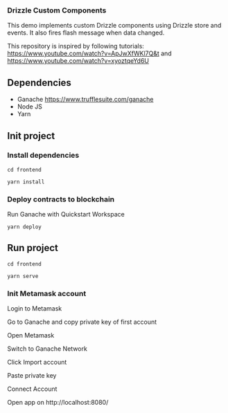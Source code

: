 ### Drizzle Custom Components
This demo implements custom Drizzle components using Drizzle store and events.
It also fires flash message when data changed.

This repository is inspired by following tutorials:
https://www.youtube.com/watch?v=ApJwXfWKl7Q&t
and
https://www.youtube.com/watch?v=xyoztqeYd6U

## Dependencies
- Ganache https://www.trufflesuite.com/ganache
- Node JS
- Yarn

## Init project

### Install dependencies

```cd frontend```

```yarn install```

### Deploy contracts to blockchain

Run Ganache with Quickstart Workspace

```yarn deploy```

## Run project

```cd frontend```

```yarn serve```

### Init Metamask account

Login to Metamask

Go to Ganache and copy private key of first account

Open Metamask

Switch to Ganache Network

Click Import account

Paste private key

Connect Account

Open app on http://localhost:8080/